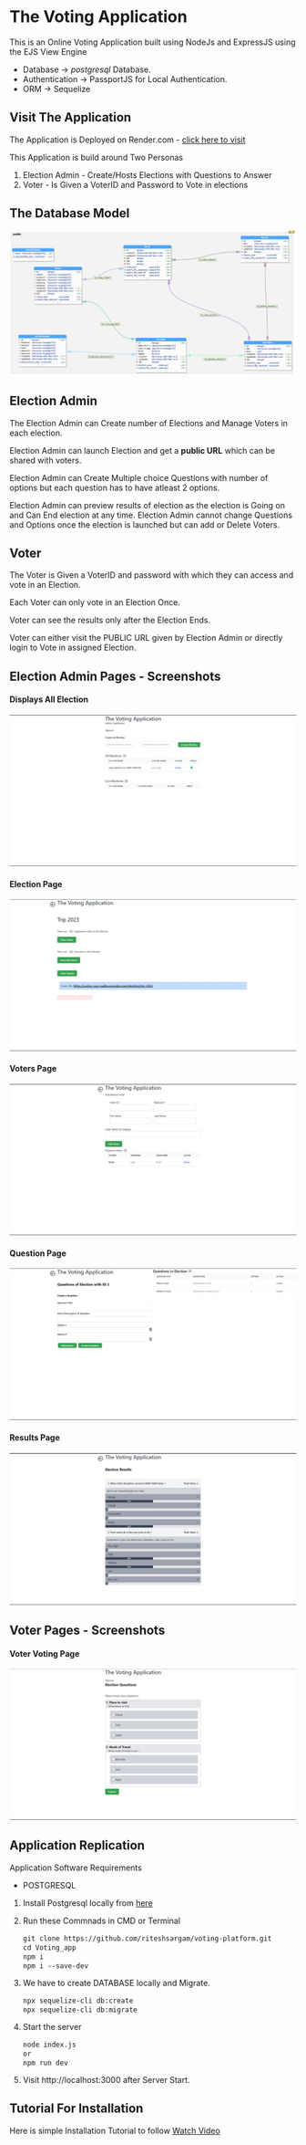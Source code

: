 # The Voting Application

This is an Online Voting Application built using NodeJs and ExpressJS using the EJS View Engine

- Database -> _postgresql_ Database.
- Authentication -> PassportJS for Local Authentication.
- ORM -> Sequelize

## Visit The Application

The Application is Deployed on Render.com - [click here to visit](https://voting-app-uw8b.onrender.com/)

This Application is build around Two Personas

1. Election Admin - Create/Hosts Elections with Questions to Answer
2. Voter - Is Given a VoterID and Password to Vote in elections

## The Database Model

![Database Model](/images/VotingDB.png)

## Election Admin

The Election Admin can Create number of Elections and Manage Voters in each election.

Election Admin can launch Election and get a **public URL** which can be shared with voters.

Election Admin can Create Multiple choice Questions with number of options but each question has to have atleast 2 options.

Election Admin can preview results of election as the election is Going on and Can End election at any time. Election Admin cannot change Questions and Options once the election is launched but can add or Delete Voters.

## Voter

The Voter is Given a VoterID and password with which they can access and vote in an Election.

Each Voter can only vote in an Election Once.

Voter can see the results only after the Election Ends.

Voter can either visit the PUBLIC URL given by Election Admin or directly login to Vote in assigned Election.

## Election Admin Pages - Screenshots

#### **Displays All Election**

![Elections Page](/images/Elections.jpg)

#### **Election Page**

![Specific Election Page](/images/election.jpg)

#### **Voters Page**

![Voters Page](/images/voters.jpg)

#### **Question Page**

![Questions Page](/images/questions.jpg)

#### Results Page

![Results Page](/images/results.jpg)

## Voter Pages - Screenshots

#### Voter Voting Page

![Voting Page](/images/voting.jpg)

## Application Replication

Application Software Requirements

- POSTGRESQL

1. Install Postgresql locally from [here](https://www.postgresql.org/download/)

2. Run these Commnads in CMD or Terminal
   ```
   git clone https://github.com/riteshsargam/voting-platform.git
   cd Voting_app
   npm i
   npm i --save-dev
   ```
3. We have to create DATABASE locally and Migrate.
   ```
   npx sequelize-cli db:create
   npx sequelize-cli db:migrate
   ```
4. Start the server
   ```
   node index.js
   or
   npm run dev
   ```
5. Visit http://localhost:3000 after Server Start.

## Tutorial For Installation

Here is simple Installation Tutorial to follow [Watch Video](https://drive.google.com/file/d/1C5DE6Q8I757vssoTa2HxqitnsGlvWX9e/view?usp=share_link)
